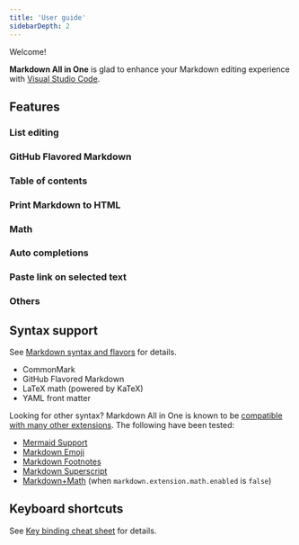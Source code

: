 ```yaml
---
title: 'User guide'
sidebarDepth: 2
---
```


Welcome!

**Markdown All in One** is glad to enhance your Markdown editing experience with [Visual Studio Code](https://code.visualstudio.com/).

## Features

### List editing

### GitHub Flavored Markdown

### Table of contents

### Print Markdown to HTML

### Math

### Auto completions

### Paste link on selected text

### Others

## Syntax support

See [Markdown syntax and flavors](../decisions/markdown-syntax-and-flavors.md) for details.

* CommonMark
* GitHub Flavored Markdown
* LaTeX math (powered by KaTeX)
* YAML front matter

Looking for other syntax? Markdown All in One is known to be [compatible with many other extensions](../decisions/compatibility.md). The following have been tested:

* [Mermaid Support](https://marketplace.visualstudio.com/items?itemName=bierner.markdown-mermaid)
* [Markdown Emoji](https://marketplace.visualstudio.com/items?itemName=bierner.markdown-emoji)
* [Markdown Footnotes](https://marketplace.visualstudio.com/items?itemName=bierner.markdown-footnotes)
* [Markdown Superscript](https://marketplace.visualstudio.com/items?itemName=DevHawk.markdown-sup)
* [Markdown+Math](https://marketplace.visualstudio.com/items?itemName=goessner.mdmath) (when `markdown.extension.math.enabled` is `false`)

## Keyboard shortcuts

See [Key binding cheat sheet](key-binding.md) for details.
